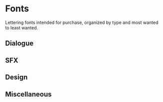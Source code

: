 # Fonts
Lettering fonts intended for purchase, organized by type and most wanted to least wanted.

## Dialogue 

## SFX

## Design

## Miscellaneous 
